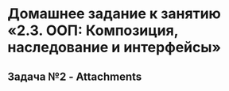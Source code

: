 # Домашнее задание к занятию «2.3. ООП: Композиция, наследование и интерфейсы»
## Задача №2 - Attachments